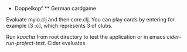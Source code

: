 
* Doppelkopf
** German cardgame

Evaluate myio.clj and then core.clj.
You can play cards by entering for example [3 :c], which represents 3 of clubs.

Run *kaocha* from root directory to test the application or in emacs
*cider-run-project-test*. Cider evaluates.


